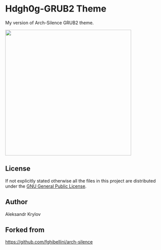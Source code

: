 
# Hdgh0g-GRUB2 Theme

My version of Arch-Silence GRUB2 theme.

<img src="./preview.png" width="400">

## License

If not explicitly stated otherwise all the files in this project are distributed under the [GNU General Public License](./COPYING).

## Author

Aleksandr Krylov

## Forked from

https://github.com/fghibellini/arch-silence

